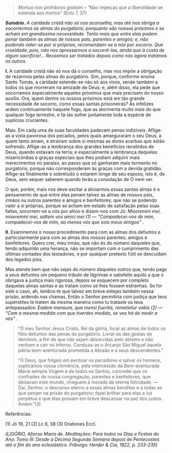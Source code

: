 > *Mortuo non prohibeas gratiam* – “Não impeças que a liberalidade se estenda aos mortos” (Eclo 7, 37)

***Sumário.** A caridade cristã não só nos aconselha, mas até nos obriga a socorrermos as almas do purgatório; porquanto são nossos próximos e se acham em grandíssima necessidade. Tanto mais que entre elas podem penar também as almas de nossos pais, parentes e amigos; e, não podendo valer-se por si próprias, recomendam-se a nós por socorro. Que crueldade, pois, não nos apressarmos a socorrê-las, ainda que à custa de algum sacrifício!… Receemos ser tratados depois como nós agora tratamos os outros.*

**I.** A caridade cristã não só nos dá o conselho, mas nos impõe a obrigação de rezarmos pelas almas do purgatório. Sim, porque, conforme ensina Santo Tomás, a caridade estende-se não só aos vivos, senão também a todos os que morreram na amizade de Deus; e, além disso, ela pede que socorramos especialmente aqueles próximos que mais precisem do nosso auxílio. Ora, quem dentre os nossos próximos está em tão grande necessidade de socorro, como essas santas prisioneiras? As infelizes ardem continuamente naquele fogo, que as atormenta muito mais do que qualquer fogo terrestre, e fá-las sofrer juntamente toda a espécie de suplícios cruciantes.

Mais. Em cada uma de suas faculdades padecem penas indizíveis. Aflige-as a vista pavorosa dos pecados, pelos quais amarguraram o seu Deus, a quem tanto amam, e atraíram sobre si mesmas as dores acerbas que estão sofrendo. Aflige-as a lembrança dos grandes benefícios recebidos de Deus, quando estavam na terra; e especialmente a lembrança daquelas misericórdias e graças especiais que lhes podiam adquirir mais merecimentos no paraíso, ao passo que só ganharam mais tormento no purgatório, porque não corresponderam às graças com a devida gratidão. Aflige-as finalmente e sobretudo o estarem longe de seu esposo, isto é, de Deus, sem sequer saberem quando terão a consolação de O irem ver.

O que, porém, mais nos deve excitar a aliviarmos essas santas almas é o pensamento de que entre elas penam talvez as almas de nossos pais, irmãos ou outros parentes e amigos e benfeitores; que não se podendo valer a si próprias, porque se acham em estado de satisfação pelas suas faltas, socorrem-se a nós por alívio e dizem-nos com Jó: *Miseremini mei, miseremini mei, saltem vos amici mei (1) — “Compadecei-vos de mim, compadecei-vos de mim, ao menos vós que sois meus amigos”* .

**II.** Examinemos o nosso procedimento para com as almas dos defuntos e particularmente para com as almas dos nossos parentes, amigos e benfeitores. Quero crer, meu irmão, que não és do número daqueles que, tendo adquirido uma herança, não se importam com o cumprimento das últimas vontades dos testadores, e por qualquer pretexto fútil se descuidam dos legados pios.

Mas atende bem que não sejas do número daqueles outros que, tendo pago a seus defuntos um pequeno tributo de lágrimas e satisfeito aquilo a que o obrigava a justiça mais rigorosa, depois se esquecem por completo daquelas almas santas e as tratam como se lhes fossem estranhas. Se for este o caso, ah, lembra-te que talvez em breve estejas também nessa prisão, ardendo nas chamas. Então o Senhor permitiria com justiça que teus supérstites te tratem da mesma maneira como tu trataste os teus antepassados: *Eadem mensura, qua mensi fueritis, remetietur vobis (2) — “Com a mesma medida com que tiverdes medido, se vos há de medir a vós”* .

> “Ó meu Senhor Jesus Cristo, Rei da glória, livrai as almas de todos os fiéis defuntos das penas do purgatório. Livrai-as das goelas do demônio, a fim de que não sejam absorvidas pelo abismo e não venham a cair no inferno. Conduza-as o Arcanjo São Miguel àquela pátria bem-aventurada prometida a Abraão e a seus descendentes.”
>
> “Ó Deus, que folgais em perdoar os pecadores e salvar os homens, suplicamos vossa clemência, pela intercessão da Bem-aventurada Maria sempre Virgem e de todos os Santos, concedei que os confrades de nossa congregação, parentes e benfeitores, que deixaram este mundo, cheguem à morada da eterna felicidade. — Dai, Senhor, o descanso eterno a essas almas benditas e a todas as que penam na prisão do purgatório; fazei brilhar para elas a luz perpétua e que elas possam em breve descansar na paz dos justos. Amém.”(3)

Referências:

\(1\) Jó 19, 21 (2) Lc 6, 38 (3) Orationes Eccl.

*(LIGÓRIO, Afonso Maria de. Meditações: Para todos os Dias e Festas do Ano: Tomo III: Desde a Décima Segunda Semana depois de Pentecostes até o fim do ano eclesiástico. Friburgo: Herder & Cia, 1922, p. 233-235)*
